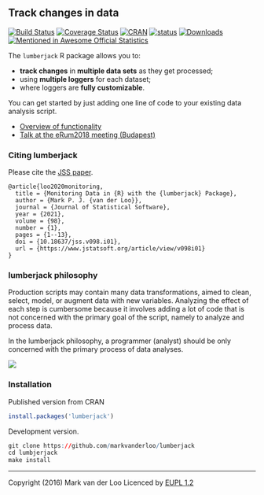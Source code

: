 ## Track changes in data
[![Build Status](https://travis-ci.org/markvanderloo/lumberjack.svg?branch=master)](https://travis-ci.org/markvanderloo/lumberjack)
[![Coverage Status](https://coveralls.io/repos/markvanderloo/lumberjack/badge.svg?branch=master&service=github)](https://coveralls.io/github/markvanderloo/lumberjack?branch=master)
[![CRAN](http://www.r-pkg.org/badges/version/lumberjack)](http://cran.r-project.org/package=lumberjack/)
[![status](https://tinyverse.netlify.com/badge/lumberjack)](https://CRAN.R-project.org/package=lumberjack)
[![Downloads](http://cranlogs.r-pkg.org/badges/lumberjack)](http://www.r-pkg.org/pkg/lumberjack)[![Mentioned in Awesome Official Statistics ](https://awesome.re/mentioned-badge.svg)](http://www.awesomeofficialstatistics.org)


The `lumberjack` R package allows you to:

- **track changes** in **multiple data sets** as they get processed;
- using **multiple loggers** for each dataset;
- where loggers are **fully customizable**.

You can get started by just adding one line of code to your existing data
analysis script.


- [Overview of functionality](./pkg)
- [Talk at the eRum2018 meeting (Budapest)](https://www.youtube.com/watch?v=DNZs0CHBU4s)



### Citing lumberjack

Please cite the [JSS paper](https://www.jstatsoft.org/article/view/v098i01).

```
@article{loo2020monitoring,
  title = {Monitoring Data in {R} with the {lumberjack} Package},
  author = {Mark P. J. {van der Loo}},
  journal = {Journal of Statistical Software},
  year = {2021},
  volume = {98},
  number = {1},
  pages = {1--13},
  doi = {10.18637/jss.v098.i01},
  url = {https://www.jstatsoft.org/article/view/v098i01}
}
```


### lumberjack philosophy

Production scripts may contain many data transformations, aimed to clean,
select, model, or augment data with new variables. Analyzing the effect of each
step is cumbersome because it involves adding a lot of code that is not
concerned with the primary goal of the script, namely to analyze and process
data.

In the lumberjack philosophy, a programmer (analyst) should be only concerned
with the primary process of data analyses.

![](fig/datastep2.png)


### Installation

Published version from CRAN
```r
install.packages('lumberjack')
```

Development version.
```r
git clone https://github.com/markvanderloo/lumberjack
cd lumbjerjack
make install
```

----
Copyright (2016) Mark van der Loo
Licenced by [EUPL 1.2](https://eupl.eu/1.2/en/)


